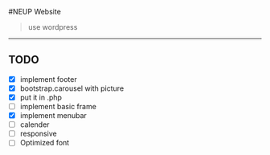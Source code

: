 #NEUP Website
> use wordpress

---  
## TODO  
* [x] implement footer
* [x] bootstrap.carousel with picture   
* [x] put it in .php
* [ ] implement basic frame  
* [x] implement menubar
* [ ] calender
* [ ] responsive
* [ ] Optimized font
